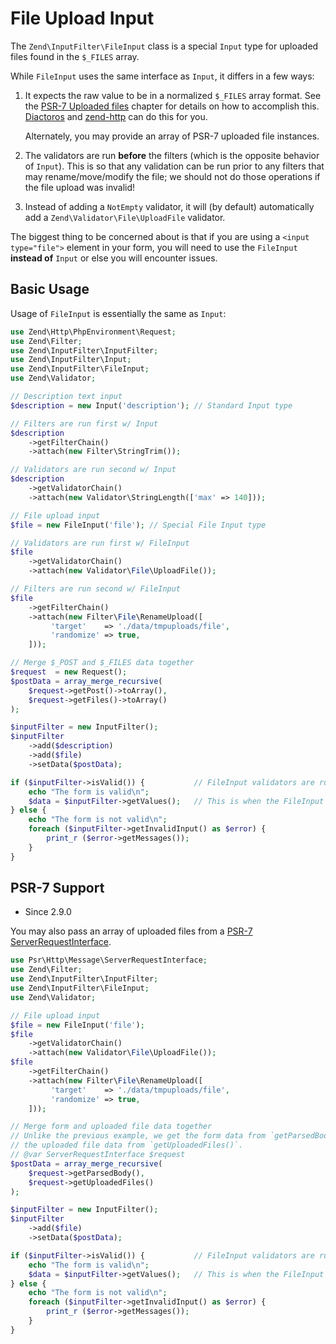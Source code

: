 # File Upload Input

The `Zend\InputFilter\FileInput` class is a special `Input` type for uploaded
files found in the `$_FILES` array.

While `FileInput` uses the same interface as `Input`, it differs in a few ways:

1. It expects the raw value to be in a normalized `$_FILES` array format. See
   the [PSR-7 Uploaded files](http://www.php-fig.org/psr/psr-7/#uploaded-files)
   chapter for details on how to accomplish this.
   [Diactoros](https://docs.zendframework.com/zend-diactoros/) and
   [zend-http](https://docs.zendframework.com/zend-http/) can do this for you.

   Alternately, you may provide an array of PSR-7 uploaded file instances.

2. The validators are run **before** the filters (which is the opposite behavior
   of `Input`). This is so that any validation can be run
   prior to any filters that may rename/move/modify the file; we should not do
   those operations if the file upload was invalid!

3. Instead of adding a `NotEmpty` validator, it will (by default) automatically
   add a `Zend\Validator\File\UploadFile` validator.

The biggest thing to be concerned about is that if you are using a `<input
type="file">` element in your form, you will need to use the `FileInput`
**instead of** `Input` or else you will encounter issues.

## Basic Usage

Usage of `FileInput` is essentially the same as `Input`:

```php
use Zend\Http\PhpEnvironment\Request;
use Zend\Filter;
use Zend\InputFilter\InputFilter;
use Zend\InputFilter\Input;
use Zend\InputFilter\FileInput;
use Zend\Validator;

// Description text input
$description = new Input('description'); // Standard Input type

// Filters are run first w/ Input
$description
    ->getFilterChain()
    ->attach(new Filter\StringTrim());

// Validators are run second w/ Input
$description
    ->getValidatorChain()
    ->attach(new Validator\StringLength(['max' => 140]));

// File upload input
$file = new FileInput('file'); // Special File Input type

// Validators are run first w/ FileInput
$file
    ->getValidatorChain()
    ->attach(new Validator\File\UploadFile());

// Filters are run second w/ FileInput
$file
    ->getFilterChain()
    ->attach(new Filter\File\RenameUpload([
         'target'    => './data/tmpuploads/file',
         'randomize' => true,
    ]));

// Merge $_POST and $_FILES data together
$request  = new Request();
$postData = array_merge_recursive(
    $request->getPost()->toArray(),
    $request->getFiles()->toArray()
);

$inputFilter = new InputFilter();
$inputFilter
    ->add($description)
    ->add($file)
    ->setData($postData);

if ($inputFilter->isValid()) {           // FileInput validators are run, but not the filters...
    echo "The form is valid\n";
    $data = $inputFilter->getValues();   // This is when the FileInput filters are run.
} else {
    echo "The form is not valid\n";
    foreach ($inputFilter->getInvalidInput() as $error) {
        print_r ($error->getMessages());
    }
}
```

## PSR-7 Support

- Since 2.9.0

You may also pass an array of uploaded files from a [PSR-7 ServerRequestInterface](http://www.php-fig.org/psr/psr-7/#serverrequestinterface).

```php
use Psr\Http\Message\ServerRequestInterface;
use Zend\Filter;
use Zend\InputFilter\InputFilter;
use Zend\InputFilter\FileInput;
use Zend\Validator;

// File upload input
$file = new FileInput('file');
$file
    ->getValidatorChain()
    ->attach(new Validator\File\UploadFile());
$file
    ->getFilterChain()
    ->attach(new Filter\File\RenameUpload([
         'target'    => './data/tmpuploads/file',
         'randomize' => true,
    ]));

// Merge form and uploaded file data together
// Unlike the previous example, we get the form data from `getParsedBody()`, and
// the uploaded file data from `getUploadedFiles()`.
// @var ServerRequestInterface $request
$postData = array_merge_recursive(
    $request->getParsedBody(),
    $request->getUploadedFiles()
);

$inputFilter = new InputFilter();
$inputFilter
    ->add($file)
    ->setData($postData);

if ($inputFilter->isValid()) {           // FileInput validators are run, but not the filters...
    echo "The form is valid\n";
    $data = $inputFilter->getValues();   // This is when the FileInput filters are run.
} else {
    echo "The form is not valid\n";
    foreach ($inputFilter->getInvalidInput() as $error) {
        print_r ($error->getMessages());
    }
}
```

